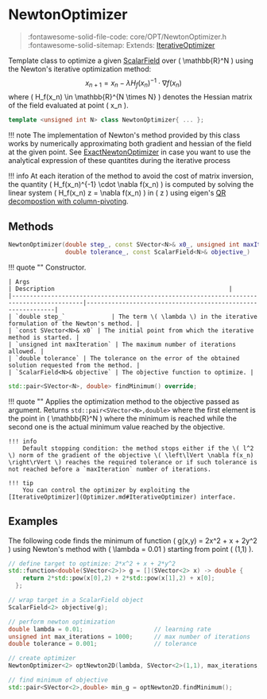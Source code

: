 # NewtonOptimizer

> :fontawesome-solid-file-code: core/OPT/NewtonOptimizer.h &nbsp;&nbsp;&nbsp;&nbsp;&nbsp;&nbsp; :fontawesome-solid-sitemap: Extends: [IterativeOptimizer](Optimizer.md#IterativeOptimizer)

Template class to optimize a given [ScalarField](ScalarField.md) over \( \mathbb{R}^N \) using the Newton's iterative optimization method:
$$ x_{n+1} = x_{n} - \lambda H_f(x_n)^{-1} \cdot \nabla f(x_n) $$
where \( H_f(x_n) \in \mathbb{R}^{N \times N} \) denotes the Hessian matrix of the field evaluated at point \( x_n \).

``` c++
template <unsigned int N> class NewtonOptimizer{ ... };

```

!!! note
	The implementation of Newton's method provided by this class works by numerically approximating both gradient and hessian of the field at the given point. See [ExactNewtonOptimizer](ExactNewtonOptimizer.md) in case you want to use the analytical expression of these quantites during the iterative process

!!! info
	At each iteration of the method to avoid the cost of matrix inversion, the quantity \( H_f(x_n)^{-1} \cdot \nabla f(x_n) \) is computed by solving the linear system \( H_f(x_n) z = \nabla f(x_n) \) in \( z \) using eigen's [QR decompostion with column-pivoting](https://eigen.tuxfamily.org/dox/classEigen_1_1ColPivHouseholderQR.html).

## Methods

``` c++
NewtonOptimizer(double step_, const SVector<N>& x0_, unsigned int maxIteration_,
		        double tolerance_, const ScalarField<N>& objective_)
```

!!! quote ""
	Constructor.

    | Args                                                                                          | Description                                                 |
    |------------------------------------------------------------------------------------------|-------------------------------------------------------------|
    | `double step_`             | The term \( \lambda \) in the iterative formulation of the Newton's method. |
    | `const SVector<N>& x0` | The initial point from which the iterative method is started. |
	| `unsigned int maxIteration` | The maximum number of iterations allowed. |
	| `double tolerance` | The tolerance on the error of the obtained solution requested from the method. |
    | `ScalarField<N>& objective` | The objective function to optimize. |


``` c++
std::pair<SVector<N>, double> findMinimum() override;
```

!!! quote ""
	Applies the optimization method to the objective passed as argument. Returns `std::pair<SVector<N>,double>` where the first element is the point in \( \mathbb{R}^N \) where the minimum is reached while the second one is the actual minimum value reached by the objective.
	
	!!! info
		Default stopping condition: the method stops either if the \( l^2 \) norm of the gradient of the objective \( \left\lVert \nabla f(x_n) \right\rVert \) reaches the required tolerance or if such tolerance is not reached before a `maxIteration` number of iterations.
	
	!!! tip
	    You can control the optimizer by exploiting the [IterativeOptimizer](Optimizer.md#IterativeOptimizer) interface.

## Examples

The following code finds the minimum of function \( g(x,y) = 2x^2 + x + 2y^2 \) using Newton's method with \( \lambda = 0.01 \) starting from point \( (1,1) \).

``` c++ linenums="1"
// define target to optimize: 2*x^2 + x + 2*y^2
std::function<double(SVector<2>)> g = [](SVector<2> x) -> double { 
	return 2*std::pow(x[0],2) + 2*std::pow(x[1],2) + x[0]; 
  };

// wrap target in a ScalarField object
ScalarField<2> objective(g);

// perform newton optimization
double lambda = 0.01;                    // learning rate
unsigned int max_iterations = 1000;      // max number of iterations
double tolerance = 0.001;                // tolerance

// create optimizer
NewtonOptimizer<2> optNewton2D(lambda, SVector<2>(1,1), max_iterations, tolerance, objective);

// find minimum of objective
std::pair<SVector<2>,double> min_g = optNewton2D.findMinimum();
```


